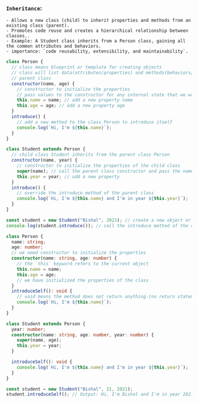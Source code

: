 ### `Inheritance`:

    - Allows a new class (child) to inherit properties and methods from an existing class (parent).
    - Promotes code reuse and creates a hierarchical relationship between classes..
    - Example: A Student class inherits from a Person class, gaining all the common attributes and behaviors.
    - importance: `code reusability, extensibility, and maintainability`.

```js
class Person {
  // class means blueprint or template for creating objects
  // class will list data(attributes/properties) and methods(behaviors/functions) that an object can have
  // parent class
  constructor(name, age) {
    // constructor to initialize the properties
    // pass values to the constructor for any internal state that we want to initialize in new instances of the class
    this.name = name; // add a new property name
    this.age = age; // add a new property age
  }
  introduce() {
    // add a new method to the class Person to introduce itself
    console.log(`Hi, I'm ${this.name}`);
  }
}

class Student extends Person {
  // child class Student inherits from the parent class Person
  constructor(name, year) {
    // constructor to initialize the properties of the child class
    super(name); // call the parent class constructor and pass the name
    this.year = year; // add a new property
  }
  introduce() {
    // override the introduce method of the parent class
    console.log(`Hi, I'm ${this.name} and I'm in year ${this.year}`);
  }
}

const student = new Student("Bishal", 2021); // create a new object or instance of the class Student
console.log(student.introduce()); // call the introduce method of the class Student
```

```ts
class Person {
  name: string;
  age: number;
  // we need constructor to initialize the properties
  constructor(name: string, age: number) {
    // the `this` keyword refers to the current object
    this.name = name;
    this.age = age;
    // we have initialized the properties of the class
  }
  introduceSelf(): void {
    // void means the method does not return anything (no return statement)
    console.log(`Hi, I'm ${this.name}`);
  }
}

class Student extends Person {
  year: number;
  constructor(name: string, age: number, year: number) {
    super(name, age);
    this.year = year;
  }

  introduceSelf(): void {
    console.log(`Hi, I'm ${this.name} and I'm in year ${this.year}`);
  }
}

const student = new Student("Bishal", 21, 2021);
student.introduceSelf(); // Output: Hi, I'm Bishal and I'm in year 2021
```
